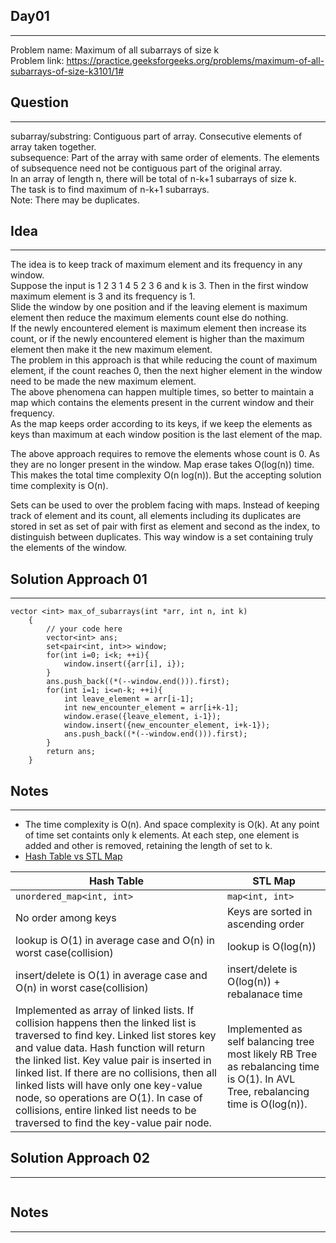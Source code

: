 ## Day01
--------
Problem name: Maximum of all subarrays of size k <br>
Problem link: https://practice.geeksforgeeks.org/problems/maximum-of-all-subarrays-of-size-k3101/1#

## Question
-----------
subarray/substring: Contiguous part of array. Consecutive elements of array taken together. <br>
subsequence: Part of the array with same order of elements. The elements of subsequence need not be contiguous part of the original array. <br>
In an array of length n, there will be total of n-k+1 subarrays of size k. <br>
The task is to find maximum of n-k+1 subarrays. <br>
Note: There may be duplicates. <br>

## Idea
-------
The idea is to keep track of maximum element and its frequency in any window. <br>
Suppose the input is 1 2 3 1 4 5 2 3 6 and k is 3. Then in the first window maximum element is 3 and its frequency is 1. <br>
Slide the window by one position and if the leaving element is maximum element then reduce the maximum elements count else do nothing. <br>
If the newly encountered element is maximum element then increase its count, or if the newly encountered element is higher than the maximum element then make it the new maximum element. <br>
The problem in this approach is that while reducing the count of maximum element, if the count reaches 0, then the next higher element in the window need to be made the new maximum element. <br>
The above phenomena can happen multiple times, so better to maintain a map which contains the elements present in the current window and their frequency. <br>
As the map keeps order according to its keys, if we keep the elements as keys than maximum at each window position is the last element of the map. <br>

The above approach requires to remove the elements whose count is 0. As they are no longer present in the window. Map erase takes O(log(n)) time. <br>
This makes the total time complexity O(n log(n)). But the accepting solution time complexity is O(n). <br>

Sets can be used to over the problem facing with maps. Instead of keeping track of element and its count, all elements including its duplicates are stored in set as set of pair with first as element and second as the index, to distinguish between duplicates. This way window is a set containing truly the elements of the window. <br>


## Solution Approach 01
-----------------------
```
vector <int> max_of_subarrays(int *arr, int n, int k)
    {
        // your code here
        vector<int> ans;
        set<pair<int, int>> window;
        for(int i=0; i<k; ++i){
            window.insert({arr[i], i});
        }
        ans.push_back((*(--window.end())).first);
        for(int i=1; i<=n-k; ++i){
            int leave_element = arr[i-1];
            int new_encounter_element = arr[i+k-1];
            window.erase({leave_element, i-1});
            window.insert({new_encounter_element, i+k-1});
            ans.push_back((*(--window.end())).first);
        }
        return ans;
    }
```

## Notes
--------
- The time complexity is O(n). And space complexity is O(k). At any point of time set containts only k elements. At each step, one element is added and other is removed, retaining the length of set to k.
- [Hash Table vs STL Map](https://www.geeksforgeeks.org/hash-table-vs-stl-map/)

| Hash Table | STL Map |
|------------|---------|
| `unordered_map<int, int>` | `map<int, int>` |
| No order among keys | Keys are sorted in ascending order | 
| lookup is O(1) in average case and O(n) in worst case(collision) | lookup is O(log(n)) |
| insert/delete is O(1) in average case and O(n) in worst case(collision) | insert/delete is O(log(n)) + rebalanace time |
| Implemented as array of linked lists. If collision happens then the linked list is traversed to find key. Linked list stores key and value data. Hash function will return the linked list. Key value pair is inserted in linked list. If there are no collisions, then all linked lists will have only one key-value node, so operations are O(1). In case of collisions, entire linked list needs to be traversed to find the key-value pair node. | Implemented as self balancing tree most likely RB Tree as rebalancing time is O(1). In AVL Tree, rebalancing time is O(log(n)). |

## Solution Approach 02
-----------------------
```
```

## Notes
--------